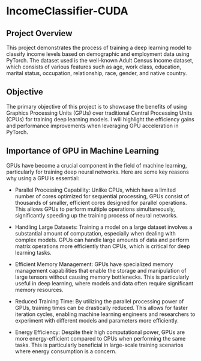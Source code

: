 # IncomeClassifier-CUDA

## Project Overview
This project demonstrates the process of training a deep learning model to classify income levels based on demographic and employment data using PyTorch. The dataset used is the well-known Adult Census Income dataset, which consists of various features such as age, work class, education, marital status, occupation, relationship, race, gender, and native country.

## Objective
The primary objective of this project is to showcase the benefits of using Graphics Processing Units (GPUs) over traditional Central Processing Units (CPUs) for training deep learning models. I will highlight the efficiency gains and performance improvements when leveraging GPU acceleration in PyTorch.

## Importance of GPU in Machine Learning
GPUs have become a crucial component in the field of machine learning, particularly for training deep neural networks. Here are some key reasons why using a GPU is essential:

* Parallel Processing Capability: Unlike CPUs, which have a limited number of cores optimized for sequential processing, GPUs consist of thousands of smaller, efficient cores designed for parallel operations. This allows GPUs to perform multiple operations simultaneously, significantly speeding up the training process of neural networks.

* Handling Large Datasets: Training a model on a large dataset involves a substantial amount of computation, especially when dealing with complex models. GPUs can handle large amounts of data and perform matrix operations more efficiently than CPUs, which is critical for deep learning tasks.

* Efficient Memory Management: GPUs have specialized memory management capabilities that enable the storage and manipulation of large tensors without causing memory bottlenecks. This is particularly useful in deep learning, where models and data often require significant memory resources.

* Reduced Training Time: By utilizing the parallel processing power of GPUs, training times can be drastically reduced. This allows for faster iteration cycles, enabling machine learning engineers and researchers to experiment with different models and parameters more efficiently.

* Energy Efficiency: Despite their high computational power, GPUs are more energy-efficient compared to CPUs when performing the same tasks. This is particularly beneficial in large-scale training scenarios where energy consumption is a concern.

